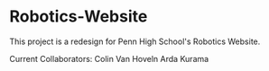 # Robotics-Website

This project is a redesign for Penn High School's Robotics Website.

Current Collaborators:
  Colin Van Hoveln
  Arda Kurama